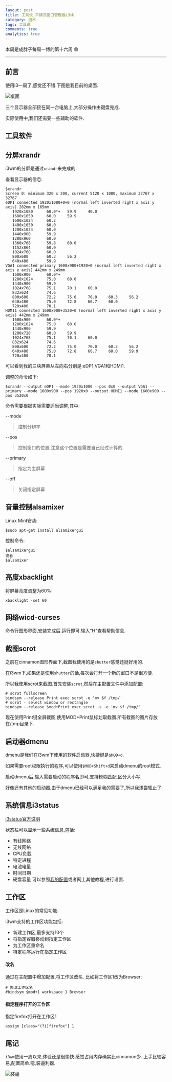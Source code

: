 ```yaml
---
layout: post
title: 工具说_平铺式窗口管理器i3续
category: 道术
tags: 工具说
comments: true
analytics: true
---
```


本周是成胖子每周一博的第十六周 :smile:

---

## 前言
使用i3一周了,感觉还不错.下图是我目前的桌面.

![桌面](http://ww1.sinaimg.cn/large/006kvZhRgw1f2dkku1ztoj30zk0qotai.jpg)

三个显示器全部接在同一台电脑上,大部分操作由键盘完成.

实际使用中,我们还需要一些辅助的软件.

## 工具软件

## 分屏xrandr
i3wm的分屏是通过`xrandr`来完成的.

查看显示器的信息:
```
$xrandr
Screen 0: minimum 320 x 200, current 5120 x 1080, maximum 32767 x 32767
eDP1 connected 1920x1080+0+0 (normal left inverted right x axis y axis) 282mm x 165mm
   1920x1080      60.0*+   59.9     40.0  
   1680x1050      60.0     59.9  
   1600x1024      60.2  
   1400x1050      60.0  
   1280x1024      60.0  
   1440x900       59.9  
   1280x960       60.0  
   1360x768       59.8     60.0  
   1152x864       60.0  
   1024x768       60.0  
   800x600        60.3     56.2  
   640x480        59.9  
VGA1 connected primary 1600x900+1920+0 (normal left inverted right x axis y axis) 442mm x 249mm
   1600x900       60.0*+
   1280x1024      75.0     60.0  
   1440x900       59.9  
   1024x768       75.1     70.1     60.0  
   832x624        74.6  
   800x600        72.2     75.0     70.0     60.3     56.2  
   640x480        75.0     72.8     66.7     60.0  
   720x400        70.1  
HDMI1 connected 1600x900+3520+0 (normal left inverted right x axis y axis) 442mm x 249mm
   1600x900       60.0*+
   1280x1024      75.0     60.0  
   1440x900       59.9  
   1280x720       60.0     59.9  
   1024x768       75.1     70.1     60.0  
   832x624        74.6  
   800x600        72.2     75.0     70.0     60.3     56.2  
   640x480        75.0     72.8     66.7     60.0     59.9  
   720x400        70.1  
```
可以看到我的三块屏幕从左向右分别是:eDP1,VGA1和HDMI1.

调整的命令如下:
```
$xrandr --output eDP1 --mode 1920x1080 --pos 0x0 --output VGA1 --primary --mode 1600x900 --pos 1920x0 --output HDMI1 --mode 1600x900 --pos 3520x0
```
命令需要根据实际需要适当调整,其中:

--mode
> 控制分辨率

--pos
> 控制窗口的位置,注意这个位置是需要自己经过计算的.

--primary
> 指定为主屏幕

--off
> 关闭指定屏幕

## 音量控制alsamixer
Linux Mint安装:
```
$sudo apt-get install alsamixergui
```

控制命令:
```
$alsamixergui
或者
$alsamixer
```


## 亮度xbacklight
将屏幕亮度调整为60%:
```
xbacklight -set 60
```

## 网络wicd-curses
命令行图形界面,安装完成后.运行即可.输入"H"查看帮助信息.

## 截图scrot
之前在cinnamon图形界面下,截图我使用的是`shutter`感觉还挺好用的.

在i3wm下,如果还是使用`shutter`的话,每次会打开一个新的窗口不是很方便.

所以我使用scrot来截图.首先安装`scrot`,然后在主配置文件中添加配置:
```
# scrot fullscreen
bindsym --release Print exec scrot -e 'mv $f /tmp/'
# scrot - select window or rectangle
bindsym --release $mod+Print exec scrot -s -e 'mv $f /tmp/'
```
现在使用Print键全屏截图,使用MOD+Print鼠标划取截图.所有截图的图片存放在/tmp目录下.

## 启动器dmenu
dmenu是我们在i3wm下使用的软件启动器,快捷键是`$MOD+d`.

如果需要root权限执行的程序,可以使用`$MOD+Shift+d`来启动dmenu的root模式.

启动dmenu后,输入需要启动的程序名即可,支持模糊匹配,区分大小写.

好像还有其他的启动器,由于dmenu已经可以满足我的需要了,所以我浅尝辄止了.

## 系统信息i3status
[i3status官方说明](http://i3wm.org/i3status/manpage.html#_options)

状态栏可以显示一些系统信息,包括:
* 有线网络
* 无线网络
* CPU负载
* 特定进程
* 电池电量
* 时间日期
* 硬盘容量
可以参照[我的配置](https://github.com/chengyi818/dotfiles/tree/master/home)或者网上其他教程,进行设置.

## 工作区
工作区是Linux的常见功能.

i3wm支持的工作区功能包括:
* 新建工作区,最多支持10个
* 将指定容器移动到指定工作区
* 为工作区重命名
* 特定程序运行在指定工作区

#### 改名
通过在主配置中增加配置,将工作区改名.
比如将工作区1改为Browser:
```
# 修改工作区名
#bindsym $mod+1 workspace 1 Browser
```

#### 指定程序打开的工作区
指定firefox打开在工作区1
```
assign [class="(?i)firefox"] 1
```

## 尾记
`i3wm`使用一周以来,体验还是很愉快.感觉占用内存确实比cinnamon少.
上手比较容易,配置简单.嗯,装逼利器.

![装逼](http://imgs.focus.cn/upload/cz/14307/b_143063466.jpg)
